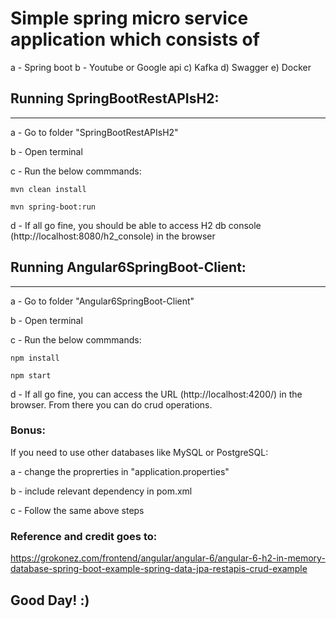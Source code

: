 # Simple spring micro service application which consists of 
a - Spring boot
b - Youtube or Google api
c) Kafka
d) Swagger
e) Docker


## Running SpringBootRestAPIsH2:
---------------------------------
a - Go to folder "SpringBootRestAPIsH2"

b - Open terminal

c - Run the below commmands:

    mvn clean install
    
    mvn spring-boot:run
    
d - If all go fine, you should be able to access H2 db console (http://localhost:8080/h2_console) in the browser


## Running Angular6SpringBoot-Client:
---------------------------------
a - Go to folder "Angular6SpringBoot-Client"

b - Open terminal

c - Run the below commmands:

    npm install
    
    npm start
    
d - If all go fine, you can access the URL (http://localhost:4200/) in the browser. From there you can do crud operations.


### Bonus:
If you need to use other databases like MySQL or PostgreSQL: 

a - change the proprerties in "application.properties"

b - include relevant dependency in pom.xml

c - Follow the same above steps


### Reference and credit goes to:
https://grokonez.com/frontend/angular/angular-6/angular-6-h2-in-memory-database-spring-boot-example-spring-data-jpa-restapis-crud-example


## Good Day!  :)
